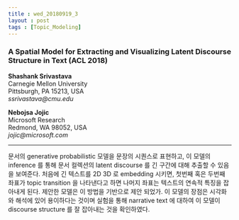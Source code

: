 ```yaml
---
title : wed_20180919_3
layout : post
tags : [Topic_Modeling]
---
```


<h3> A Spatial Model for Extracting and Visualizing Latent Discourse Structure in Text (ACL 2018) </h3>


<p><b>Shashank Srivastava</b> <br/>
Carnegie Mellon University <br/>
Pittsburgh, PA 15213, USA <br/>
<em>ssrivastava@cmu.edu </em> <br/>

<p><b>Nebojsa Jojic </b> <br/>
Microsoft Research  <br/>
Redmond, WA 98052, USA <br/>
<em>jojic@microsoft.com </em> <br/>
<hr />
<p>
문서의 generative probabilistic 모델을 문장의 시퀀스로 표현하고, 이 모델의 inference 를 통해 문서 컬렉션의 latent discourse 를 긴 구간에 대해 추출할 수 있음을 보여준다. 처음에 긴 텍스트를 2D 3D 로 embedding 시키면, 첫번째 혹은 두번째 좌표가 topic transition 을 나타낸다고 하면 나머지 좌표는 텍스트의 연속적 특징을 잡아내게 된다. 제안한 모델은 이 방법을 기반으로 제안 되었가. 이 모델의 장점은 시각화와 해석에 있어 용이하다는 것이며 실험을 통해 narrative text 에 대하여 이 모델이 discourse structure 를 잘 잡아내는 것을 확인하였다.
</p>